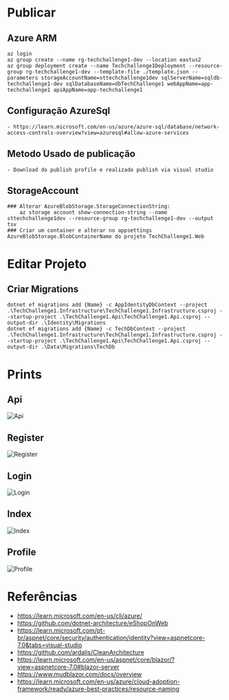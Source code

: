 
# Publicar

## Azure ARM
	az login
	az group create --name rg-techchallenge1-dev --location eastus2
	az group deployment create --name Techchallenge1Deployment --resource-group rg-techchallenge1-dev --template-file ./template.json --parameters storageAccountName=sttechchallenge1dev sqlServerName=sqldb-techchallenge1-dev sqlDatabaseName=dbTechChallenge1 webAppName=app-techchallenge1 apiAppName=app-techchallenge1

## Configuração AzureSql
	- https://learn.microsoft.com/en-us/azure/azure-sql/database/network-access-controls-overview?view=azuresql#allow-azure-services

## Metodo Usado de publicação
	- Download do publish profile e realizado publish via visual studio

## StorageAccount
	### Alterar AzureBlobStorage.StorageConnectionString:
		az storage account show-connection-string --name sttechchallenge1dev --resource-group rg-techchallenge1-dev --output tsv
	### Criar um container e alterar no appsettings AzureBlobStorage.BlobContainerName do projeto TechChallenge1.Web 

# Editar Projeto

## Criar Migrations
	dotnet ef migrations add {Name} -c AppIdentityDbContext --project .\TechChallenge1.Infrastructure\TechChallenge1.Infrastructure.csproj --startup-project .\TechChallenge1.Api\TechChallenge1.Api.csproj --output-dir .\Identity\Migrations
	dotnet ef migrations add {Name} -c TechDbContext --project .\TechChallenge1.Infrastructure\TechChallenge1.Infrastructure.csproj --startup-project .\TechChallenge1.Api\TechChallenge1.Api.csproj --output-dir .\Data\Migrations\TechDb

# Prints

## Api
![Api](https://raw.githubusercontent.com/felipemarciano/TechChallenge1/blob/master/Screenshot_api.png)

## Register

![Register](https://raw.githubusercontent.com/felipemarciano/TechChallenge1/blob/master/Screenshot_register.png)

## Login

![Login](https://raw.githubusercontent.com/felipemarciano/TechChallenge1/blob/master/Screenshot_login.png)

## Index

![Index](https://raw.githubusercontent.com/felipemarciano/TechChallenge1/blob/master/Screenshot_index.png)

## Profile

![Profile](https://raw.githubusercontent.com/felipemarciano/TechChallenge1/blob/master/Screenshot_index.png)

# Referências

- https://learn.microsoft.com/en-us/cli/azure/
- https://github.com/dotnet-architecture/eShopOnWeb
- https://learn.microsoft.com/pt-br/aspnet/core/security/authentication/identity?view=aspnetcore-7.0&tabs=visual-studio
- https://github.com/ardalis/CleanArchitecture
- https://learn.microsoft.com/en-us/aspnet/core/blazor/?view=aspnetcore-7.0#blazor-server
- https://www.mudblazor.com/docs/overview
- https://learn.microsoft.com/en-us/azure/cloud-adoption-framework/ready/azure-best-practices/resource-naming
